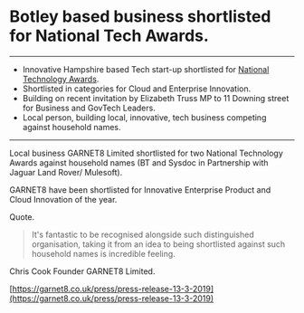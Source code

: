 # Botley based business shortlisted for National Tech Awards.

---

- Innovative Hampshire based Tech start-up shortlisted for [National Technology Awards](http://nationaltechnologyawards.co.uk/shortlist19.php).
- Shortlisted in categories for Cloud and Enterprise Innovation.
- Building on recent invitation by Elizabeth Truss MP to 11 Downing street for Business and GovTech Leaders.
- Local person, building local, innovative, tech business competing against household names.

---

Local business GARNET8 Limited shortlisted for two National Technology Awards against household names (BT and  Sysdoc in Partnership with Jaguar Land Rover/  Mulesoft).

GARNET8 have been shortlisted for Innovative Enterprise Product and Cloud Innovation of the year.

Quote.

> It's fantastic to be recognised alongside such distinguished organisation, taking it from an idea to being shortlisted against such household names is incredible feeling.

Chris Cook Founder GARNET8 Limited.

[https://garnet8.co.uk/press/press-release-13-3-2019](https://garnet8.co.uk/press/press-release-13-3-2019)
